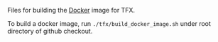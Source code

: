 Files for building the [Docker](http://www.docker.com) image for TFX.

To build a docker image, run
`./tfx/build_docker_image.sh` under root directory of github checkout.
